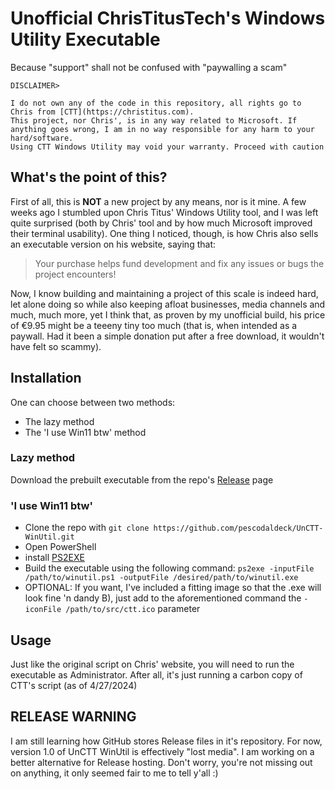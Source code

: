  # Unofficial ChrisTitusTech's Windows Utility Executable
 Because "support" shall not be confused with "paywalling a scam"
 ```
DISCLAIMER>

I do not own any of the code in this repository, all rights go to Chris from [CTT](https://christitus.com).
This project, nor Chris', is in any way related to Microsoft. If anything goes wrong, I am in no way responsible for any harm to your hard/software.
Using CTT Windows Utility may void your warranty. Proceed with caution
 ```

 ## What's the point of this?
 First of all, this is **NOT** a new project by any means, nor is it mine.
 A few weeks ago I stumbled upon Chris Titus' Windows Utility tool, and I was left quite surprised (both by Chris' tool and by how much Microsoft improved their terminal usability).
 One thing I noticed, though, is how Chris also sells an executable version on his website, saying that:

 > Your purchase helps fund development and fix any issues or bugs the project encounters!

 Now, I know building and maintaining a project of this scale is indeed hard, let alone doing so while also keeping afloat businesses, media channels and much, much more,
 yet I think that, as proven by my unofficial build, his price of €9.95 might be a teeeny tiny too much (that is, when intended as a paywall. Had it been a simple donation put after a free
 download, it wouldn't have felt so scammy).

 ## Installation
 One can choose between two methods:
 + The lazy method
 + The 'I use Win11 btw' method
 
 ### Lazy method
 Download the prebuilt executable from the repo's [Release](https://github.com/pescodaldeck/UnCTT-WinUtil/releases/download/Executable%2FBinary/UnCTT.WinUtil.exe) page

 ### 'I use Win11 btw'
 + Clone the repo with `git clone https://github.com/pescodaldeck/UnCTT-WinUtil.git`
 + Open PowerShell
 + install [PS2EXE](https://www.powershellgallery.com/packages/ps2exe/1.0.4)
 + Build the executable using the following command: `ps2exe -inputFile /path/to/winutil.ps1 -outputFile /desired/path/to/winutil.exe`
 + OPTIONAL: If you want, I've included a fitting image so that the .exe will look fine 'n dandy B), just add to the aforementioned command the `-iconFile /path/to/src/ctt.ico` parameter

 ## Usage
 Just like the original script on Chris' website, you will need to run the executable as Administrator. After all, it's just running a carbon copy of CTT's script (as of 4/27/2024)

 ## RELEASE WARNING
 I am still learning how GitHub stores Release files in it's repository. For now, version 1.0 of UnCTT WinUtil is effectively "lost media". I am working on a better alternative for Release hosting.
 Don't worry, you're not missing out on anything, it only seemed fair to me to tell y'all :)
